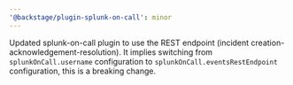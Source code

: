 ```yaml
---
'@backstage/plugin-splunk-on-call': minor
---
```


Updated splunk-on-call plugin to use the REST endpoint (incident creation-acknowledgement-resolution).
It implies switching from `splunkOnCall.username` configuration to `splunkOnCall.eventsRestEndpoint` configuration, this is a breaking change.
